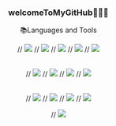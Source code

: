 
<div align="center">
  
### welcomeToMyGitHub👩🏻‍💻



📚Languages and Tools

// <img src="https://img.shields.io/badge/HTML5-E34F26?style=plastic&logo=HTML5&logoColor=white" /> 
// <img src="https://img.shields.io/badge/CSS-1F8ACB?style=plastic&logo=css3&logoColor=white" />
// <img src="https://img.shields.io/badge/JavaScript-F7DF1E?style=plastic&logo=JavaScript&logoColor=fff" />
// <img src="https://img.shields.io/badge/TypeScript-3178C6?style=plastic&logo=TypeScript&logoColor=white" />
// <img src="https://img.shields.io/badge/Sass-CC6699?style=plastic&logo=Sass&logoColor=white" /> 
<br></br>

// <img src="https://img.shields.io/badge/React-61DAFB?style=plastic&logo=React&logoColor=white" />
// <img src="https://img.shields.io/badge/Vue.js-4FC08D?style=plastic&logo=Vue.js&logoColor=white" />
// <img src="https://img.shields.io/badge/Next.js-000?style=plastic&logo=Next.js&logoColor=white" />
// <img src="https://img.shields.io/badge/Redux-764ABC?style=plastic&logo=Redux&logoColor=white" />
<br></br>
 
// <img src="https://img.shields.io/badge/Node.js-339933?style=plastic&logo=Node.js&logoColor=white" />
// <img src="https://img.shields.io/badge/Express-000?style=plastic&logo=Express&logoColor=white" />
// <img src="https://img.shields.io/badge/NGINX-009639?style=plastic&logo=NGINX&logoColor=white" />
// <img src="https://img.shields.io/badge/MySQL-4479A1?style=plastic&logo=MySQL&logoColor=white" />

// <img src="https://img.shields.io/badge/Amazon AWS-232F3E?style=plastic&logo=Amazon AWS&logoColor=fff" />
</div>
